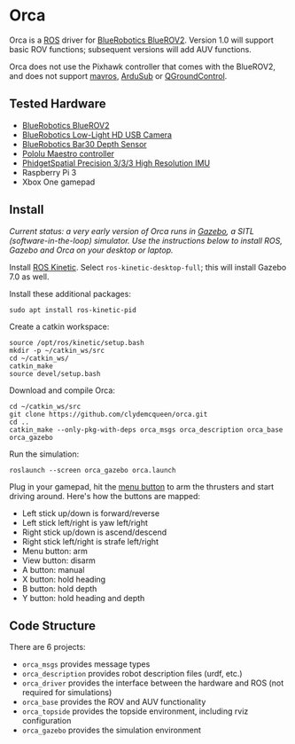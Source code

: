 # Orca #

Orca is a [ROS](http://ros.org) driver for [BlueRobotics BlueROV2](https://www.bluerobotics.com/store/rov/bluerov2/). Version 1.0 will support basic ROV functions; subsequent versions will add AUV functions.

Orca does not use the Pixhawk controller that comes with the BlueROV2, and does not support [mavros](http://wiki.ros.org/mavros), [ArduSub](https://www.ardusub.com/) or [QGroundControl](http://qgroundcontrol.com/).

## Tested Hardware

* [BlueRobotics BlueROV2](https://www.bluerobotics.com/store/rov/bluerov2/)
* [BlueRobotics Low-Light HD USB Camera](https://www.bluerobotics.com/store/electronics/cam-usb-low-light-r1/)
* [BlueRobotics Bar30 Depth Sensor](https://www.bluerobotics.com/store/electronics/bar30-sensor-r1/)
* [Pololu Maestro controller](https://www.pololu.com/product/1354)
* [PhidgetSpatial Precision 3/3/3 High Resolution IMU](https://www.phidgets.com/?tier=3&catid=10&pcid=8&prodid=32)
* Raspberry Pi 3
* Xbox One gamepad

## Install

*Current status: a very early version of Orca runs in [Gazebo](http://gazebosim.org/), a SITL (software-in-the-loop) simulator. Use the instructions below to install ROS, Gazebo and Orca on your desktop or laptop.*

Install [ROS Kinetic](http://wiki.ros.org/Installation/Ubuntu). Select `ros-kinetic-desktop-full`; this will install Gazebo 7.0 as well.

Install these additional packages:
~~~~
sudo apt install ros-kinetic-pid
~~~~

Create a catkin workspace:
~~~~
source /opt/ros/kinetic/setup.bash
mkdir -p ~/catkin_ws/src
cd ~/catkin_ws/
catkin_make
source devel/setup.bash
~~~~

Download and compile Orca:
~~~~
cd ~/catkin_ws/src
git clone https://github.com/clydemcqueen/orca.git
cd ..
catkin_make --only-pkg-with-deps orca_msgs orca_description orca_base orca_gazebo
~~~~

Run the simulation:
~~~~
roslaunch --screen orca_gazebo orca.launch
~~~~

Plug in your gamepad, hit the [menu button](https://support.xbox.com/en-US/xbox-one/accessories/xbox-one-wireless-controller) to arm the thrusters and start driving around. Here's how the buttons are mapped:
* Left stick up/down is forward/reverse
* Left stick left/right is yaw left/right
* Right stick up/down is ascend/descend
* Right stick left/right is strafe left/right
* Menu button: arm
* View button: disarm
* A button: manual
* X button: hold heading
* B button: hold depth
* Y button: hold heading and depth

## Code Structure

There are 6 projects:
* `orca_msgs` provides message types
* `orca_description` provides robot description files (urdf, etc.)
* `orca_driver` provides the interface between the hardware and ROS (not required for simulations)
* `orca_base` provides the ROV and AUV functionality
* `orca_topside` provides the topside environment, including rviz configuration
* `orca_gazebo` provides the simulation environment